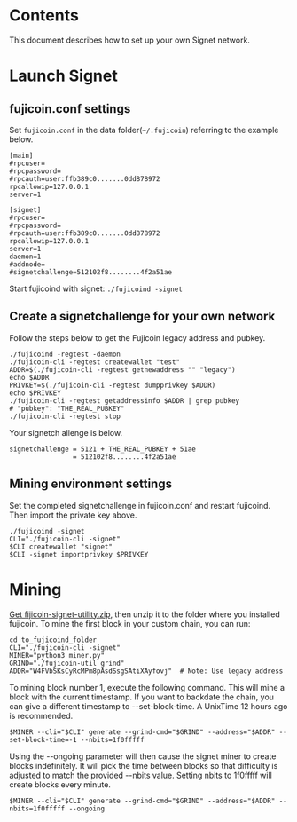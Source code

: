 Contents
========
This document describes how to set up your own Signet network.

Launch Signet
=============

fujicoin.conf settings
----------------------
Set `fujicoin.conf` in the data folder(`~/.fujicoin`) referring to the example below.

    [main]
    #rpcuser=
    #rpcpassword=
    #rpcauth=user:ffb389c0.......0dd878972
    rpcallowip=127.0.0.1
    server=1
    
    [signet]
    #rpcuser=
    #rpcpassword=
    #rpcauth=user:ffb389c0.......0dd878972
    rpcallowip=127.0.0.1
    server=1
    daemon=1
    #addnode=
    #signetchallenge=512102f8........4f2a51ae

Start fujicoind with signet: `./fujicoind -signet`

Create a signetchallenge for your own network
---------------------------------------------
Follow the steps below to get the Fujicoin legacy address and pubkey.

    ./fujicoind -regtest -daemon
    ./fujicoin-cli -regtest createwallet "test"
    ADDR=$(./fujicoin-cli -regtest getnewaddress "" "legacy")
    echo $ADDR
    PRIVKEY=$(./fujicoin-cli -regtest dumpprivkey $ADDR)
    echo $PRIVKEY
    ./fujicoin-cli -regtest getaddressinfo $ADDR | grep pubkey
    # "pubkey": "THE_REAL_PUBKEY"
    ./fujicoin-cli -regtest stop

Your signetch allenge is below.

    signetchallenge = 5121 + THE_REAL_PUBKEY + 51ae
                    = 512102f8........4f2a51ae

Mining environment settings
---------------------------
Set the completed signetchallenge in fujicoin.conf and restart fujicoind. Then import the private key above.

    ./fujicoind -signet
    CLI="./fujicoin-cli -signet"
    $CLI createwallet "signet"
    $CLI -signet importprivkey $PRIVKEY

Mining
======

[Get fijicoin-signet-utility.zip](https://download.fujicoin.org/fujicoin-signet-utility/), then unzip it to the folder where you installed fujicoin.
To mine the first block in your custom chain, you can run:

    cd to_fujicoind_folder
    CLI="./fujicoin-cli -signet"
    MINER="python3 miner.py"
    GRIND="./fujicoin-util grind"
    ADDR="W4FVbSKsCyRcMPm8pAsdSsgSAtiXAyfovj"  # Note: Use legacy address

To mining block number 1, execute the following command. 
This will mine a block with the current timestamp. 
If you want to backdate the chain, you can give a different timestamp to --set-block-time. 
A UnixTime 12 hours ago is recommended.

    $MINER --cli="$CLI" generate --grind-cmd="$GRIND" --address="$ADDR" --set-block-time=-1 --nbits=1f0fffff


Using the --ongoing parameter will then cause the signet miner to create blocks indefinitely. 
It will pick the time between blocks so that difficulty is adjusted to match the provided --nbits value. 
Setting nbits to 1f0fffff will create blocks every minute.

    $MINER --cli="$CLI" generate --grind-cmd="$GRIND" --address="$ADDR" --nbits=1f0fffff --ongoing

